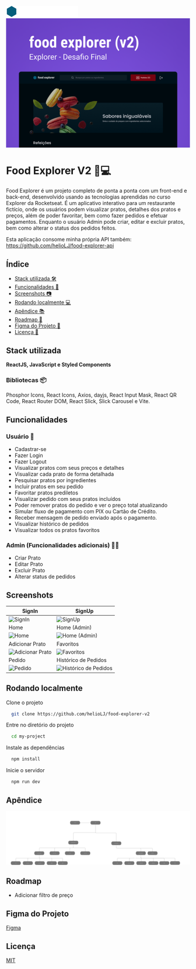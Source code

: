 ![Logo](./src/assets/logo-food-explorer.png)
![Logo](./src/assets/capa-food-explorer.png)

# Food Explorer V2 🍔💻

Food Explorer é um projeto completo de ponta a ponta com um front-end e back-end, desenvolvido usando as tecnologias aprendidas no curso Explorer da Rocketseat. É um aplicativo interativo para um restaurante fictício, onde os usuários podem visualizar pratos, detalhes dos pratos e preços, além de poder favoritar, bem como fazer pedidos e efetuar pagamentos. Enquanto o usuário Admin pode criar, editar e excluir pratos, bem como alterar o status dos pedidos feitos.

Esta aplicação consome minha própria API também: https://github.com/helioLJ/food-explorer-api


## Índice

- [Stack utilizada 🛠️](#stack-utilizada)
- [Funcionalidades 🚀](#funcionalidades)
- [Screenshots 📷](#screenshots)
- [Rodando localmente 💻](#rodando-localmente)
- [Apêndice 📚](#apêndice)
- [Roadmap 🚗](#roadmap)
- [Figma do Projeto 🎨](#figma-do-projeto)
- [Licença 📜](#licença)


## Stack utilizada


**ReactJS, JavaScript e Styled Components**

### Bibliotecas 📦

Phosphor Icons, React Icons, Axios, dayjs, React Input Mask, React QR Code, React Router DOM, React Slick, Slick Carousel e Vite.

## Funcionalidades

### Usuário 👥

- Cadastrar-se
- Fazer Login
- Fazer Logout
- Visualizar pratos com seus preços e detalhes
- Visualizar cada prato de forma detalhada
- Pesquisar pratos por ingredientes
- Incluir pratos em seu pedido
- Favoritar pratos prediletos
- Visualizar pedido com seus pratos incluídos
- Poder remover pratos do pedido e ver o preço total atualizando
- Simular fluxo de pagamento com PIX ou Cartão de Crédito.
- Receber mensagem de pedido enviado após o pagamento.
- Visualizar histórico de pedidos
- Visualizar todos os pratos favoritos

### Admin (Funcionalidades adicionais) 👨‍💼

- Criar Prato
- Editar Prato
- Excluir Prato
- Alterar status de pedidos

## Screenshots

| SignIn      | SignUp     |
| ------------- | ------------- |
| <img alt="SignIn" src="https://i.imgur.com/LjRWRe5.png"> | <img alt="SignUp" src="https://i.imgur.com/IMahAmI.png"> |
| Home      | Home (Admin)     |
| <img alt="Home" src="https://i.imgur.com/53f9wOd.png"> | <img alt="Home (Admin)" src="https://i.imgur.com/xj4WqPu.png"> |
| Adicionar Prato      | Favoritos     |
| <img alt="Adicionar Prato" src="https://i.imgur.com/rJJgUu4.png"> | <img alt="Favoritos" src="https://i.imgur.com/knR8t6I.png"> |
| Pedido      | Histórico de Pedidos     |
| <img alt="Pedido" src="https://i.imgur.com/blSAUfM.png"> | <img alt="Histórico de Pedidos" src="https://i.imgur.com/IBJMxcn.png"> | 



## Rodando localmente


Clone o projeto

```bash
  git clone https://github.com/helioLJ/food-explorer-v2
```

Entre no diretório do projeto

```bash
  cd my-project
```

Instale as dependências

```bash
  npm install
```

Inicie o servidor

```bash
  npm run dev
```


## Apêndice


![Fluxograma](./src/assets/fluxo-food-explorer.png)


## Roadmap


- Adicionar filtro de preço


## Figma do Projeto


[Figma](https://www.figma.com/file/ZssWYW8RmoogbaNP0kQvEX/food-explorer-v2-(Community)?type=design&node-id=201%3A1532&t=5blfrwKVVf2PHlPL-1)


## Licença


[MIT](./LICENSE)
